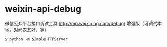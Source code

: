weixin-api-debug
================

微信公众平台接口调试工具 http://mp.weixin.qq.com/debug/ 增强版（可调试本地，对码农友好、等）

    $ python -m SimpleHTTPServer
